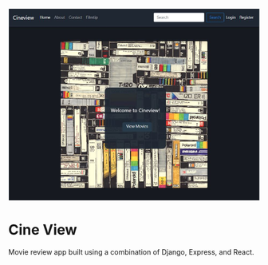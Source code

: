 ![cineview](cineview.jpg "Cine View")

# Cine View

Movie review app built using a combination of Django, Express, and React. 
